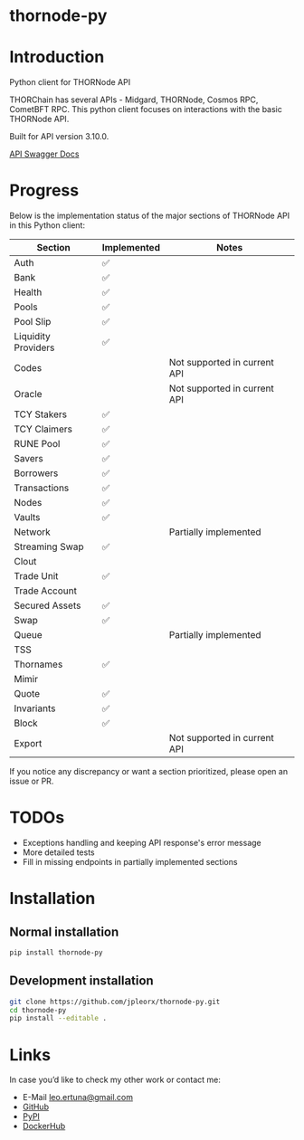 # thornode-py

# Introduction
Python client for THORNode API

THORChain has several APIs - Midgard, THORNode, Cosmos RPC, CometBFT RPC. This python client focuses on interactions with the basic THORNode API.

Built for API version 3.10.0.

[API Swagger Docs](https://thornode.ninerealms.com/thorchain/doc)

# Progress

Below is the implementation status of the major sections of THORNode API in this Python client:

| Section             | Implemented | Notes                        |
|---------------------|-----------|------------------------------|
| Auth                | ✅         |                              |
| Bank                | ✅         |                              |
| Health              | ✅         |                              |
| Pools               | ✅         |                              |
| Pool Slip           | ✅         |                              |
| Liquidity Providers | ✅        |                              |
| Codes               |           | Not supported in current API |
| Oracle              |           | Not supported in current API |
| TCY Stakers         | ✅        |                              |
| TCY Claimers        | ✅        |                              |
| RUNE Pool           | ✅        |                              |
| Savers              | ✅        |                              |
| Borrowers           | ✅        |                              |
| Transactions        | ✅        |                              |
| Nodes               | ✅        |                              |
| Vaults              | ✅        |                              |
| Network             |          | Partially implemented        |
| Streaming Swap      | ✅        |                              |
| Clout               |           |                              |
| Trade Unit          | ✅        |                              |
| Trade Account       |           |                              |
| Secured Assets      | ✅        |                              |
| Swap                | ✅        |                              |
| Queue               |          | Partially implemented        |
| TSS                 |           |                              |
| Thornames           | ✅         |                              |
| Mimir               |           |                              |
| Quote               | ✅         |                              |
| Invariants          | ✅         |                              |
| Block               | ✅         |                              |
| Export              |           | Not supported in current API |

If you notice any discrepancy or want a section prioritized, please open an issue or PR.

# TODOs
- Exceptions handling and keeping API response's error message
- More detailed tests
- Fill in missing endpoints in partially implemented sections

# Installation

## Normal installation

```bash
pip install thornode-py
```

## Development installation

```bash
git clone https://github.com/jpleorx/thornode-py.git
cd thornode-py
pip install --editable .
```

# Links
In case you’d like to check my other work or contact me:
* E-Mail [leo.ertuna@gmail.com](mailto:leo.ertuna@gmail.com)
* [GitHub](https://github.com/jpleorx)
* [PyPI](https://pypi.org/user/JPLeoRX/)
* [DockerHub](https://hub.docker.com/u/jpleorx)